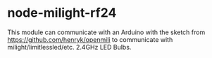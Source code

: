 # node-milight-rf24

This module can communicate with an Arduino with the sketch from https://github.com/henryk/openmili to 
communicate with milight/limitlessled/etc. 2.4GHz LED Bulbs.
